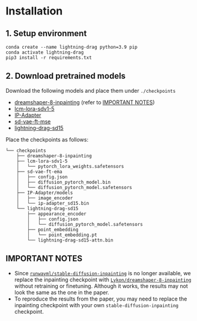 # Installation

## 1. Setup environment
```
conda create --name lightning-drag python=3.9 pip
conda activate lightning-drag
pip3 install -r requirements.txt
```

## 2. Download pretrained models
Download the following models and place them under `./checkpoints`
<!-- - [stable-diffusion-v1-5](https://huggingface.co/runwayml/stable-diffusion-v1-5) -->
- [dreamshaper-8-inpainting](https://huggingface.co/Lykon/dreamshaper-8-inpainting) (refer to [IMPORTANT NOTES](#important-notes))
- [lcm-lora-sdv1-5](https://huggingface.co/latent-consistency/lcm-lora-sdv1-5)
- [IP-Adapter](https://huggingface.co/h94/IP-Adapter/tree/main/models)
- [sd-vae-ft-mse](https://huggingface.co/stabilityai/sd-vae-ft-mse)
- [lightning-drag-sd15](https://huggingface.co/LightningDrag/lightning-drag-sd15)

Place the checkpoints as follows:
```
└── checkpoints
    ├── dreamshaper-8-inpainting
    ├── lcm-lora-sdv1-5
    │   └── pytorch_lora_weights.safetensors
    ├── sd-vae-ft-ema
    │   ├── config.json
    │   ├── diffusion_pytorch_model.bin
    │   └── diffusion_pytorch_model.safetensors
    ├── IP-Adapter/models
    │   ├── image_encoder
    │   └── ip-adapter_sd15.bin
    └── lightning-drag-sd15
        ├── appearance_encoder
        │   ├── config.json
        │   └── diffusion_pytorch_model.safetensors
        ├── point_embedding
        │   └── point_embedding.pt
        └── lightning-drag-sd15-attn.bin
```

## IMPORTANT NOTES
- Since [`runwayml/stable-diffusion-inpainting`](https://huggingface.co/runwayml/stable-diffusion-inpainting) is no longer available, we replace the inpainting checkpoint with [`Lykon/dreamshaper-8-inpainting`](https://huggingface.co/Lykon/dreamshaper-8-inpainting) without retraining or finetuning. Although it works, the results may not look the same as the one in the paper.
- To reproduce the results from the paper, you may need to replace the inpainting checkpoint with your own `stable-diffusion-inpainting` checkpoint.